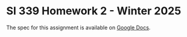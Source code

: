 # SI 339 Homework 2 - Winter 2025

The spec for this assignment is available on [Google Docs](https://docs.google.com/document/d/1yRxSUhTYm9lOdWYWjpY3izZt9YwBdYXjGPOCUx1kBS8).
